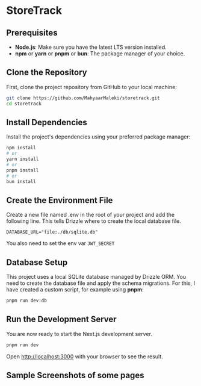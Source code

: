 # StoreTrack

## Prerequisites

- **Node.js**: Make sure you have the latest LTS version installed.
- **npm** or **yarn** or **pnpm** or **bun**: The package manager of your choice.

## Clone the Repository

First, clone the project repository from GitHub to your local machine:

```bash
git clone https://github.com/MahyaarMaleki/storetrack.git
cd storetrack
```

## Install Dependencies

Install the project's dependencies using your preferred package manager:

```bash
npm install
# or
yarn install
# or
pnpm install
# or
bun install
```

## Create the Environment File

Create a new file named .env in the root of your project and add the following line. This tells Drizzle where to create the local database file.

`DATABASE_URL="file:./db/sqlite.db"`

You also need to set the env var `JWT_SECRET`

## Database Setup

This project uses a local SQLite database managed by Drizzle ORM. You need to create the database file and apply the schema migrations.
For this, I have created a custom script, for example using **pnpm**:

```bash
pnpm run dev:db
```

## Run the Development Server

You are now ready to start the Next.js development server.

```bash
pnpm run dev
```

Open [http://localhost:3000](http://localhost:3000) with your browser to see the result.

## Sample Screenshots of some pages

